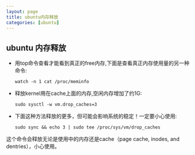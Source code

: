 ```yaml
---
layout: page
title: ubuntu内存释放
categories: [ubuntu]
---
```


## ubuntu 内存释放

* 用top命令查看才能看到真正的free内存,下面是查看真正内存使用量的另一种命令:

    ```
    watch -n 1 cat /proc/meminfo
    ```
* 释放kernel用在cache上面的内存,空闲内存增加了约1G:

    ````
    sudo sysctl -w vm.drop_caches=3
    ````

* 下面这种方法释放的更多，但可能会影响系统的稳定！一定要小心使用:

    ```
    sudo sync && echo 3 | sudo tee /proc/sys/vm/drop_caches
    ```

这个命令会释放无论是使用中的内存还是cache（page cache, inodes, and dentries），小心使用。

